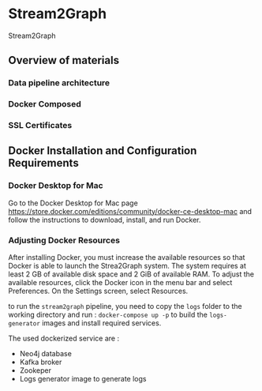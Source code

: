 # Stream2Graph
Stream2Graph 

## Overview of materials

### Data pipeline architecture

### Docker Composed

### SSL Certificates

## Docker Installation and Configuration Requirements
### Docker Desktop for Mac
Go to the Docker Desktop for Mac page https://store.docker.com/editions/community/docker-ce-desktop-mac and follow the instructions to download, install, and run Docker.

### Adjusting Docker Resources
After installing Docker, you must increase the available resources so that Docker is able to launch the Strea2Graph system. The system requires at least 2 GB of available disk space and 2 GiB of available RAM.
To adjust the available resources, click the Docker icon in the menu bar and select Preferences. On the Settings screen, select Resources.

to run the `stream2graph` pipeline, you need to copy the `logs` folder to the working directory and run : `docker-compose up -p` to build the `logs-generator` images and install required services. 

The used dockerized service are :
- Neo4j database
- Kafka broker
- Zookeper 
- Logs generator image to generate logs 
